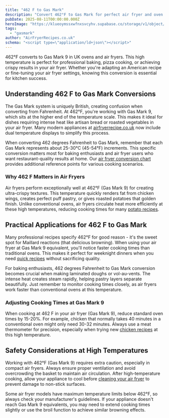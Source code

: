 ```yaml
---
title: "462 F to Gas Mark"
description: "Convert 462°F to Gas Mark for perfect air fryer and oven cooking. Includes UK conversions, baking tips, and temperature charts for precise results."
pubDate: 2025-08-11T00:00:00.000Z
heroImage: "https://klueoymssxwfnxsvcyhv.supabase.co/storage/v1/object/public/md/462-f-to-gas-mark-567d1a9f.png"
tags:
  - "gasmark"
author: "AirFryerRecipes.co.uk"
schema: "<script type=\"application/ld+json\"></script>"
---
```


<p>462°F converts to Gas Mark 9 in UK ovens and air fryers. This high temperature is perfect for professional baking, pizza cooking, or achieving crispy results in your air fryer. Whether you're adapting an American recipe or fine-tuning your air fryer settings, knowing this conversion is essential for kitchen success.</p>

<h2>Understanding 462 F to Gas Mark Conversions</h2>
<p>The Gas Mark system is uniquely British, creating confusion when converting from Fahrenheit. At 462°F, you're working with Gas Mark 9, which sits at the higher end of the temperature scale. This makes it ideal for dishes requiring intense heat like artisan bread or roasted vegetables in your air fryer. Many modern appliances at <a href=https://www.airfryerrecipe.co.uk>airfryerrecipe.co.uk</a> now include dual temperature displays to simplify this process.</p>
<p>When converting 462 degrees Fahrenheit to Gas Mark, remember that each Gas Mark represents about 25-30°C (45-54°F) increments. This specific conversion matters most for baking enthusiasts and air fryer users who want restaurant-quality results at home. Our <a href=https://www.airfryerrecipe.co.uk/air-fryer-conversion-chart>air fryer conversion chart</a> provides additional reference points for various cooking scenarios.</p>

<h3>Why 462 F Matters in Air Fryers</h3>
<p>Air fryers perform exceptionally well at 462°F (Gas Mark 9) for creating ultra-crispy textures. This temperature quickly renders fat from chicken wings, creates perfect puff pastry, or gives roasted potatoes that golden finish. Unlike conventional ovens, air fryers circulate heat more efficiently at these high temperatures, reducing cooking times for many <a href=https://www.airfryerrecipe.co.uk/recipe-category/potatoes>potato recipes</a>.</p>

<h2>Practical Applications for 462 F to Gas Mark</h2>
<p>Many professional recipes specify 462°F for good reason - it's the sweet spot for Maillard reactions (that delicious browning). When using your air fryer at Gas Mark 9 equivalent, you'll notice faster cooking times than traditional ovens. This makes it perfect for weeknight dinners when you need <a href=https://www.airfryerrecipe.co.uk/recipes>quick recipes</a> without sacrificing quality.</p>
<p>For baking enthusiasts, 462 degrees Fahrenheit to Gas Mark conversion becomes crucial when making laminated doughs or vol-au-vents. The intense heat creates steam rapidly, helping pastry layers separate beautifully. Just remember to monitor cooking times closely, as air fryers work faster than conventional ovens at this temperature.</p>

<h3>Adjusting Cooking Times at Gas Mark 9</h3>
<p>When cooking at 462 F in your air fryer (Gas Mark 9), reduce standard oven times by 15-20%. For example, chicken that normally takes 40 minutes in a conventional oven might only need 30-32 minutes. Always use a meat thermometer for precision, especially when trying new <a href=https://www.airfryerrecipe.co.uk/recipe-category/chicken>chicken recipes</a> at this high temperature.</p>

<h2>Safety Considerations at High Temperatures</h2>
<p>Working with 462°F (Gas Mark 9) requires extra caution, especially in compact air fryers. Always ensure proper ventilation and avoid overcrowding the basket to maintain air circulation. After high-temperature cooking, allow your appliance to cool before <a href=https://www.airfryerrecipe.co.uk/air-fryer-cleaner>cleaning your air fryer</a> to prevent damage to non-stick surfaces.</p>
<p>Some air fryer models have maximum temperature limits below 462°F, so always check your manufacturer's guidelines. If your appliance doesn't reach Gas Mark 9 equivalents, you may need to extend cooking times slightly or use the broil function to achieve similar browning effects.</p>